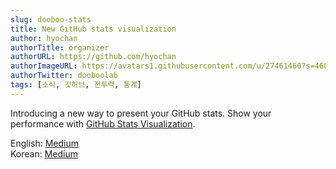 ```yaml
---
slug: dooboo-stats
title: New GitHub stats visualization
author: hyochan
authorTitle: organizer
authorURL: https://github.com/hyochan
authorImageURL: https://avatars1.githubusercontent.com/u/27461460?s=460&u=b5860875e26d33fd70fd210f4ea74f81cdf9d99b&v=4
authorTwitter: dooboolab
tags: [소식, 깃허브, 전투력, 통계]
---
```


Introducing a new way to present your GitHub stats.
Show your performance with [GitHub Stats Visualization](https://dooboolab.medium.com/%EC%83%88%EB%A1%9C%EC%9A%B4-github-%ED%86%B5%EA%B3%84-%EC%8B%9C%EA%B0%81%ED%99%94-61b000b032d7).

English: [Medium](https://medium.com/dooboolab/a-new-fancy-way-to-visualize-your-github-stats-418b5d59498)<br/>
Korean: [Medium](https://dooboolab.medium.com/%EC%83%88%EB%A1%9C%EC%9A%B4-github-%ED%86%B5%EA%B3%84-%EC%8B%9C%EA%B0%81%ED%99%94-61b000b032d7)

